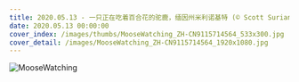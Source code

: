 ```yaml
---
title: 2020.05.13 - 一只正在吃着百合花的驼鹿，缅因州米利诺基特 (© Scott Suriano/Getty Images)
date: 2020.05.13 00:00:00
cover_index: /images/thumbs/MooseWatching_ZH-CN9115714564_533x300.jpg
cover_detail: /images/MooseWatching_ZH-CN9115714564_1920x1080.jpg
---
```


![MooseWatching](/images/MooseWatching_ZH-CN9115714564_1920x1080.jpg)
